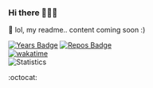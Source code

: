 ### Hi there 👋👋👋
🤔 lol, my readme.. content coming soon :)  


[![Years Badge](https://badges.pufler.dev/years/martiiian)](https://badges.pufler.dev)
[![Repos Badge](https://badges.pufler.dev/repos/martiiian)](https://badges.pufler.dev)  
[![wakatime](https://wakatime.com/badge/user/028aee59-131c-4483-b256-153391ee61bd.svg)](https://wakatime.com/@028aee59-131c-4483-b256-153391ee61bd)  
![Statistics](https://github-readme-stats.vercel.app/api?username=martiiian&theme=dracula&show_icons=true)  


:octocat: 
